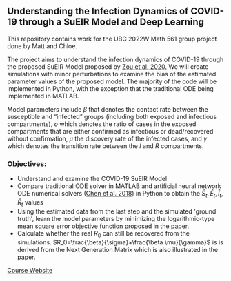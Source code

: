 ## Understanding the Infection Dynamics of COVID-19 through a SuEIR Model and Deep Learning

This repository contains work for the UBC 2022W Math 561 group project done by Matt and Chloe. 

The project aims to understand the infection dynamics of COVID-19 through the proposed SuEIR Model proposed by [Zou et al. 2020.](https://www.medrxiv.org/content/10.1101/2020.05.24.20111989v1) We will create simulations with minor perturbations to examine the bias of the estimated parameter values of the proposed model. The majority of the code will be implemented in Python, with the exception that the traditional ODE being implemented in MATLAB. 

Model parameters include $\beta$ that denotes the contact rate between the susceptible and “infected” groups (including both exposed and infectious compartments), $\sigma$ which denotes the ratio of cases in the exposed compartments that are either confirmed as infectious or dead/recovered without confirmation, $\mu$ the discovery rate of the infected cases, and $\gamma$ which denotes the transition rate between the $I$ and $R$ compartments.

### Objectives:
* Understand and examine the COVID-19 SuEIR Model
* Compare traditional ODE solver in MATLAB and artificial neural network ODE numerical solvers ([Chen et al. 2018](https://arxiv.org/abs/1806.07366)) in Python to obtain the $\hat{S}_t, \hat{E}_t, \hat{I}_t,\hat{R}_t$ values
* Using the estimated data from the last step and the simulated 'ground truth', learn the model parameters by minimizing the logarithmic-type mean square error objective function proposed in the paper. 
* Calculate whether the real $R_0$ can still be recovered from the simulations. $R_0=\frac{\beta}{\sigma}+\frac{\beta \mu}{\gamma}$ is is derived from the Next Generation Matrix which is also illustrated in the paper. 



[Course Website](https://personal.math.ubc.ca/~coombs/math561.html)
